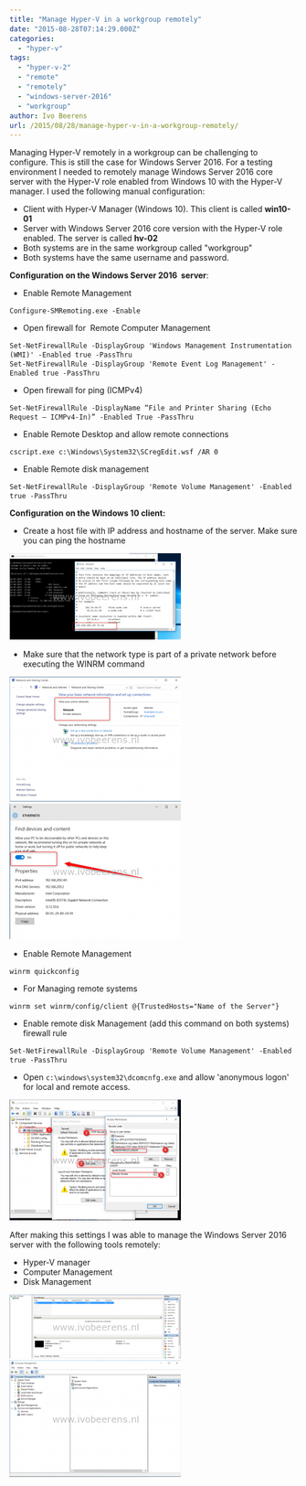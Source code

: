 ```yaml
---
title: "Manage Hyper-V in a workgroup remotely"
date: "2015-08-28T07:14:29.000Z"
categories: 
  - "hyper-v"
tags: 
  - "hyper-v-2"
  - "remote"
  - "remotely"
  - "windows-server-2016"
  - "workgroup"
author: Ivo Beerens
url: /2015/08/28/manage-hyper-v-in-a-workgroup-remotely/
---
```


Managing Hyper-V remotely in a workgroup can be challenging to configure. This is still the case for Windows Server 2016. For a testing environment I needed to remotely manage Windows Server 2016 core server with the Hyper-V role enabled from Windows 10 with the Hyper-V manager. I used the following manual configuration:

- Client with Hyper-V Manager (Windows 10). This client is called **win10-01**
- Server with Windows Server 2016 core version with the Hyper-V role enabled. The server is called **hv-02**
- Both systems are in the same workgroup called "workgroup"
- Both systems have the same username and password.

**Configuration on the Windows Server 2016  server**:

- Enable Remote Management

```
Configure-SMRemoting.exe -Enable
```

- Open firewall for  Remote Computer Management

```
Set-NetFirewallRule -DisplayGroup 'Windows Management Instrumentation (WMI)' -Enabled true -PassThru
Set-NetFirewallRule -DisplayGroup 'Remote Event Log Management' -Enabled true -PassThru
```

- Open firewall for ping (ICMPv4)

```
Set-NetFirewallRule -DisplayName “File and Printer Sharing (Echo Request – ICMPv4-In)” -Enabled True -PassThru
```

- Enable Remote Desktop and allow remote connections

```
cscript.exe c:\Windows\System32\SCregEdit.wsf /AR 0
```

- Enable Remote disk management

```
Set-NetFirewallRule -DisplayGroup 'Remote Volume Management' -Enabled true -PassThru
```

**Configuration on the Windows 10 client:**

- Create a host file with IP address and hostname of the server. Make sure you can ping the hostname

[![6](images/61-300x151.png)](images/61.png)

- Make sure that the network type is part of a private network before executing the WINRM command

[![1](images/11-300x219.png)](images/11.png) [![2](images/21-300x237.png)](https://www.ivobeerens.nl/wp-content/uploads/2015/08/21.png)

- Enable Remote Management

```
winrm quickconfig
```

- For Managing remote systems

```
winrm set winrm/config/client @{TrustedHosts="Name of the Server"}
```

- Enable remote disk Management (add this command on both systems) firewall rule

```
Set-NetFirewallRule -DisplayGroup 'Remote Volume Management' -Enabled true -PassThru
```

- Open `c:\windows\system32\dcomcnfg.exe` and allow 'anonymous logon' for local and remote access.

[![5](images/51-300x211.png)](images/51.png)

After making this settings I was able to manage the Windows Server 2016 server with the following tools remotely:

- Hyper-V manager
- Computer Management
- Disk Management

[![3](images/31-300x112.png)](images/31.png) [![4](images/41-300x204.png)](https://www.ivobeerens.nl/wp-content/uploads/2015/08/41.png)
